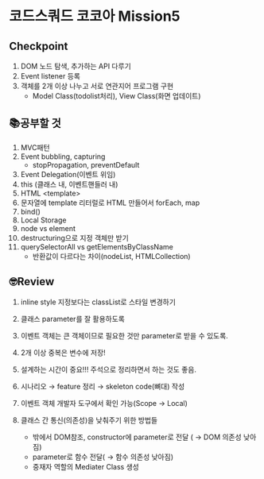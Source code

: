 # 코드스쿼드 코코아 Mission5
## Checkpoint
1. DOM 노드 탐색, 추가하는 API 다루기
2. Event listener 등록
3. 객체를 2개 이상 나누고 서로 연관지어 프로그램 구현
    - Model Class(todolist처리), View Class(화면 업데이트)

## 📚공부할 것
1. MVC패턴
2. Event bubbling, capturing
   - stopPropagation, preventDefault
3. Event Delegation(이벤트 위임)
4. this (클래스 내, 이벤트핸들러 내)
5. HTML \<template>
6. 문자열에 template 리터럴로 HTML 만들어서 forEach, map
7. bind()
8. Local Storage
9. node vs element
10. destructuring으로 지정 객체만 받기
11. querySelectorAll vs getElementsByClassName
    - 반환값이 다르다는 차이(nodeList, HTMLCollection)


## 🤓Review
1. inline style 지정보다는 classList로 스타일 변경하기
2. 클래스 parameter를 잘 활용하도록
3. 이벤트 객체는 큰 객체이므로 필요한 것만 parameter로 받을 수 있도록.
4. 2개 이상 중복은 변수에 저장!
   
5. 설계하는 시간이 중요!!! 주석으로 정리하면서 하는 것도 좋음.
6. 시나리오 → feature 정리 → skeleton code(뼈대) 작성
7. 이벤트 객체 개발자 도구에서 확인 가능(Scope → Local)
8. 클래스 간 통신(의존성)을 낮춰주기 위한 방법들
   - 밖에서 DOM참조, constructor에 parameter로 전달 ( → DOM 의존성 낮아짐)
   - parameter로 함수 전달( → 함수 의존성 낮아짐)
   - 중재자 역할의 Mediater Class 생성
  